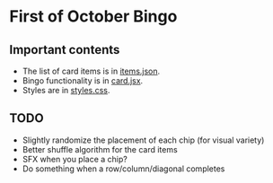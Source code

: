 # First of October Bingo

## Important contents

* The list of card items is in [items.json](src/items.json).
* Bingo functionality is in [card.jsx](src/card.jsx).
* Styles are in [styles.css](src/styles.css).

## TODO

* Slightly randomize the placement of each chip (for visual variety)
* Better shuffle algorithm for the card items
* SFX when you place a chip?
* Do something when a row/column/diagonal completes

